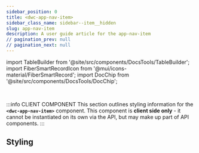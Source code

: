 ```yaml
---
sidebar_position: 0
title: <dwc-app-nav-item>
sidebar_class_name: sidebar--item__hidden
slug: app-nav-item
description: A user guide article for the app-nav-item
// pagination_prev: null
// pagination_next: null
---
```


import TableBuilder from '@site/src/components/DocsTools/TableBuilder';
import FiberSmartRecordIcon from '@mui/icons-material/FiberSmartRecord';
import DocChip from '@site/src/components/DocsTools/DocChip';

<DocChip chip='shadow' />

<br />

:::info CLIENT COMPONENT
This section outlines styling information for the **`<dwc-app-nav-item>`** component. This component is **client side only** - it cannot be instantiated on its own via the API, but may make up part of API components.
:::

## Styling

<TableBuilder name="dwc-app-nav-item" noFilter />

